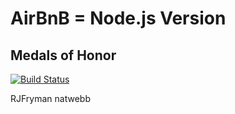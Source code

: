 AirBnB = Node.js Version
========================================

Medals of Honor
---------------
[![Build Status](https://travis-ci.org/natwebb/airbnb-js.png?branch=master)](https://travis-ci.org/natwebb/airbnb-js)

RJFryman
natwebb

